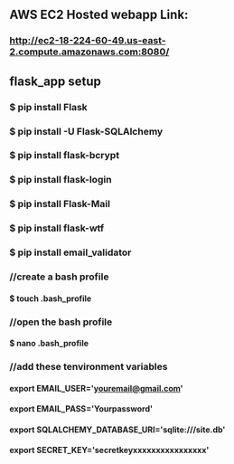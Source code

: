 ## AWS EC2 Hosted webapp Link:
### http://ec2-18-224-60-49.us-east-2.compute.amazonaws.com:8080/

## flask_app setup

### $ pip install Flask

### $ pip install -U Flask-SQLAlchemy

### $ pip install flask-bcrypt

### $ pip install flask-login

### $ pip install Flask-Mail

### $ pip install flask-wtf

### $ pip install email_validator

### //create a bash profile
#### $ touch .bash_profile

### //open the bash profile
#### $ nano .bash_profile

### //add these tenvironment variables
#### export EMAIL_USER='youremail@gmail.com'
#### export EMAIL_PASS='Yourpassword'
#### export SQLALCHEMY_DATABASE_URI='sqlite:///site.db'
#### export SECRET_KEY='secretkeyxxxxxxxxxxxxxxxx'

